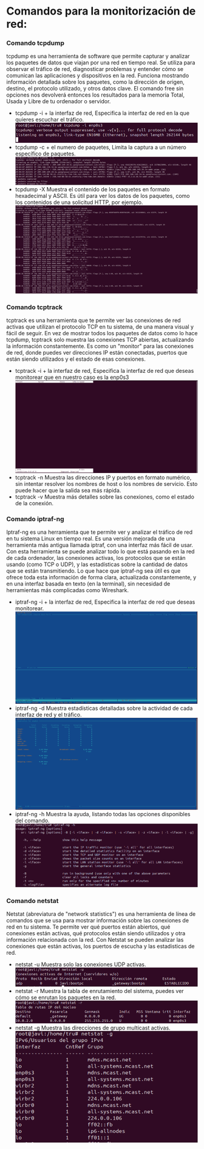 # Comandos para la monitorización de red:
### Comando tcpdump
tcpdump es una herramienta de software que permite capturar y analizar los paquetes de datos que viajan por una red en tiempo real. Se utiliza para observar el tráfico de red, diagnosticar problemas y entender cómo se comunican las aplicaciones y dispositivos en la red. Funciona mostrando información detallada sobre los paquetes, como la dirección de origen, destino, el protocolo utilizado, y otros datos clave.
El comando free sin opciones nos devolverá entonces los resultados para la memoria Total, Usada y Libre de tu ordenador o servidor.
- tcpdump -i + la interfaz de red, Especifica la interfaz de red en la que quieres escuchar el tráfico.
![tcpdump](img/tcpdump-i.PNG)
- tcpdump -c + el numero de paquetes, Limita la captura a un número específico de paquetes.
![tcpdump](img/tcpdump-c.PNG)
- tcpdump -X Muestra el contenido de los paquetes en formato hexadecimal y ASCII. Es útil para ver los datos de los paquetes, como los contenidos de una solicitud HTTP, por ejemplo.
![tcpdump](img/tcpdump-X.PNG)

### Comando tcptrack
tcptrack es una herramienta que te permite ver las conexiones de red activas que utilizan el protocolo TCP en tu sistema, de una manera visual y fácil de seguir. En vez de mostrar todos los paquetes de datos como lo hace tcpdump, tcptrack solo muestra las conexiones TCP abiertas, actualizando la información constantemente.
Es como un "monitor" para las conexiones de red, donde puedes ver direcciones IP están conectadas, puertos que están siendo utilizados y el estado de esas conexiones.
- tcptrack -i + la interfaz de red, Especifica la interfaz de red que deseas monitorear que en nuestro caso es la enp0s3
![tcptrack](img/tpctrack-i.PNG)
- tcptrack -n Muestra las direcciones IP y puertos en formato numérico, sin intentar resolver los nombres de host o los nombres de servicio. Esto puede hacer que la salida sea más rápida.
- tcptrack -v Muestra más detalles sobre las conexiones, como el estado de la conexión.

### Comando iptraf-ng
Iptraf-ng es una herramienta que te permite ver y analizar el tráfico de red en tu sistema Linux en tiempo real. Es una versión mejorada de una herramienta más antigua llamada iptraf, con una interfaz más fácil de usar.
Con esta herramienta se puede analizar todo lo que está pasando en la red de cada ordenador, las conexiones activas, los protocolos que se están usando (como TCP o UDP), y las estadísticas sobre la cantidad de datos que se están transmitiendo.
Lo que hace que iptraf-ng sea útil es que ofrece toda esta información de forma clara, actualizada constantemente, y en una interfaz basada en texto (en la terminal), sin necesidad de herramientas más complicadas como Wireshark.
- iptraf-ng -i + la interfaz de red, Especifica la interfaz de red que deseas monitorear.
![iptraf-ng](img/iptraf-ng-i.PNG)
- iptraf-ng -d Muestra estadísticas detalladas sobre la actividad de cada interfaz de red y el tráfico.
![iptraf-ng](img/iptraf-ng-d.PNG)
- iptraf-ng -h Muestra la ayuda, listando todas las opciones disponibles del comando.
![iptraf-ng](img/iptraf-ng-h.PNG)

### Comando netstat
Netstat (abreviatura de "network statistics") es una herramienta de línea de comandos que se usa para mostrar información sobre las conexiones de red en tu sistema. Te permite ver qué puertos están abiertos, qué conexiones están activas, qué protocolos están siendo utilizados y otra información relacionada con la red.
Con Netstat se pueden analizar las conexiones que están activas, los puertos de escucha y las estadisticas de red.
- netstat -u Muestra solo las conexiones UDP activas.
![netstat](img/netstat-u.PNG)
- netstat -r Muestra la tabla de enrutamiento del sistema, puedes ver cómo se enrutan los paquetes en la red.
![netstat](img/netstat-r.PNG)
- netstat -g Muestra las direcciones de grupo multicast activas.
![netstat](img/netstat-g.PNG)
